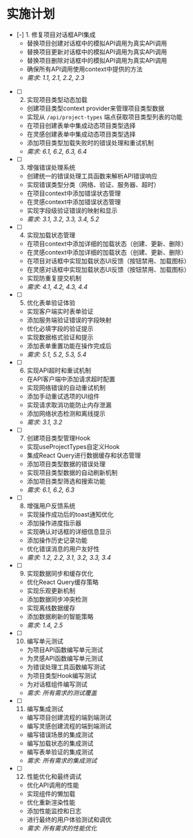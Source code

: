 # 实施计划

- [-] 1. 修复项目对话框API集成
  - 替换项目创建对话框中的模拟API调用为真实API调用
  - 替换项目更新对话框中的模拟API调用为真实API调用
  - 替换项目删除对话框中的模拟API调用为真实API调用
  - 确保所有API调用使用context中提供的方法
  - _需求: 1.1, 2.1, 2.2, 2.3_

- [ ] 2. 实现项目类型动态加载
  - 创建项目类型context provider来管理项目类型数据
  - 实现从 `/api/project-types` 端点获取项目类型列表的功能
  - 在项目创建表单中集成动态项目类型选择
  - 在灵感创建表单中集成动态项目类型选择
  - 添加项目类型加载失败时的错误处理和重试机制
  - _需求: 6.1, 6.2, 6.3, 6.4_

- [ ] 3. 增强错误处理系统
  - 创建统一的错误处理工具函数来解析API错误响应
  - 实现错误类型分类（网络、验证、服务器、超时）
  - 在项目context中添加错误状态管理
  - 在灵感context中添加错误状态管理
  - 实现字段级验证错误的映射和显示
  - _需求: 3.1, 3.2, 3.3, 3.4, 5.2_

- [ ] 4. 实现加载状态管理
  - 在项目context中添加详细的加载状态（创建、更新、删除）
  - 在灵感context中添加详细的加载状态（创建、更新、删除）
  - 在项目对话框中实现加载状态UI反馈（按钮禁用、加载图标）
  - 在灵感对话框中实现加载状态UI反馈（按钮禁用、加载图标）
  - 实现防重复提交机制
  - _需求: 4.1, 4.2, 4.3, 4.4_

- [ ] 5. 优化表单验证体验
  - 实现客户端实时表单验证
  - 添加服务端验证错误的字段映射
  - 优化必填字段的验证提示
  - 实现数据格式验证和提示
  - 添加表单重置功能在操作完成后
  - _需求: 5.1, 5.2, 5.3, 5.4_

- [ ] 6. 实现API超时和重试机制
  - 在API客户端中添加请求超时配置
  - 实现网络错误的自动重试机制
  - 添加手动重试选项的UI组件
  - 实现请求取消功能防止内存泄漏
  - 添加网络状态检测和离线提示
  - _需求: 3.1, 3.2_

- [ ] 7. 创建项目类型管理Hook
  - 实现useProjectTypes自定义Hook
  - 集成React Query进行数据缓存和状态管理
  - 添加项目类型数据的错误处理
  - 实现项目类型数据的自动刷新机制
  - 添加项目类型筛选和搜索功能
  - _需求: 6.1, 6.2, 6.3_

- [ ] 8. 增强用户反馈系统
  - 实现操作成功后的toast通知优化
  - 添加操作进度指示器
  - 实现确认对话框的详细信息显示
  - 添加操作历史记录功能
  - 优化错误消息的用户友好性
  - _需求: 1.2, 2.2, 3.1, 3.2, 3.3, 3.4_

- [ ] 9. 实现数据同步和缓存优化
  - 优化React Query缓存策略
  - 实现乐观更新机制
  - 添加数据同步冲突检测
  - 实现离线数据缓存
  - 添加数据刷新的智能策略
  - _需求: 1.4, 2.5_

- [ ] 10. 编写单元测试
  - 为项目API函数编写单元测试
  - 为灵感API函数编写单元测试
  - 为错误处理工具函数编写测试
  - 为项目类型Hook编写测试
  - 为对话框组件编写测试
  - _需求: 所有需求的测试覆盖_

- [ ] 11. 编写集成测试
  - 编写项目创建流程的端到端测试
  - 编写灵感创建流程的端到端测试
  - 编写错误场景的集成测试
  - 编写加载状态的集成测试
  - 编写表单验证的集成测试
  - _需求: 所有需求的集成测试_

- [ ] 12. 性能优化和最终调试
  - 优化API调用的性能
  - 实现组件的懒加载
  - 优化重新渲染性能
  - 添加性能监控和日志
  - 进行最终的用户体验测试和调优
  - _需求: 所有需求的性能优化_